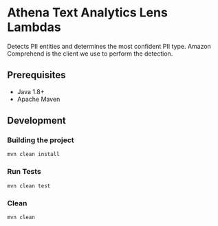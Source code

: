 # Athena Text Analytics Lens Lambdas

Detects PII entities and determines the most confident PII type. Amazon Comprehend is the client we use to perform the detection.

## Prerequisites
- Java 1.8+
- Apache Maven

## Development

### Building the project
```
mvn clean install
```

### Run Tests
```
mvn clean test
```

### Clean
```
mvn clean
```
